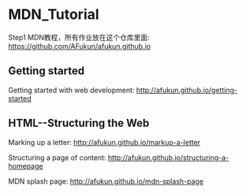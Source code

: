 # MDN_Tutorial

Step1 MDN教程，所有作业放在这个仓库里面: https://github.com/AFukun/afukun.github.io

## Getting started

Getting started with web development: http://afukun.github.io/getting-started

## HTML--Structuring the Web

Marking up a letter: http://afukun.github.io/markup-a-letter

Structuring a page of content:  http://afukun.github.io/structuring-a-homepage

MDN splash page:  http://afukun.github.io/mdn-splash-page


